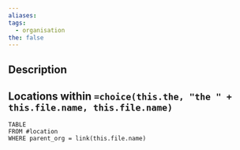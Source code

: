 ```yaml
---
aliases: 
tags:
  - organisation
the: false
---
```


## Description

## Locations within `=choice(this.the, "the " + this.file.name, this.file.name)`
```dataview
TABLE
FROM #location 
WHERE parent_org = link(this.file.name)
```